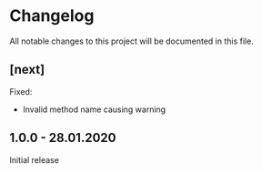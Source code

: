 # Changelog
All notable changes to this project will be documented in this file.

## [next]

Fixed:
* Invalid method name causing warning

## 1.0.0 - 28.01.2020

Initial release

